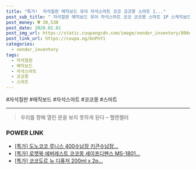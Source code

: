 ```yaml
--- 
title: "특가!  자석칠판 매직보드 유아 자석스마트 코코 코코몽 스마트 1..." 
post_sub_title: " 자석칠판 매직보드 유아 자석스마트 코코 코코몽 스마트 1P 스케치보드 자석그림판" 
post_money: ₩ 30,530 
post_date: 2020.02.01 
post_img_url: https://static.coupangcdn.com/image/vendor_inventory/896d/c7fb7b30d9251bfbdb2dd0692ad239109232044d72f2f97b57aa168d9b64.jpg 
post_link_url: https://coupa.ng/bnPnY1 
categories: 
  - vendor_inventory 
tags: 
  - 자석칠판 
  - 매직보드 
  - 자석스마트 
  - 코코몽 
  - 스마트 
--- 
```

  #자석칠판 #매직보드 #자석스마트 #코코몽 #스마트 
<hr> 

> 우리를 향해 열린 문을 보지 못하게 된다  – 헬렌켈러 


### POWER LINK

* <a href="https://blog.naver.com/sakai111/221792845475" target="_blank">[특가] 도노코코 루니스 400수납장 키큰수납장...</a>
* <a href="https://blog.naver.com/sakai111/221792829315" target="_blank">[특가] 로켓북 에버레스트 코코몽 세이프디펜스 MS-1801...</a>
* <a href="https://blog.naver.com/an0733/221792813245" target="_blank">[특가] 코코도르 뉴 디퓨저 200ml x 2p...</a>
